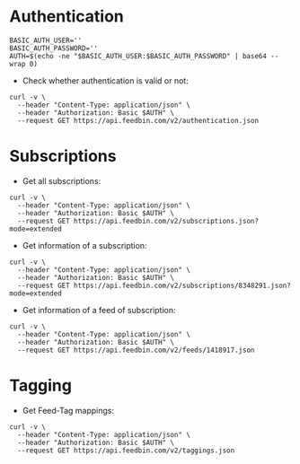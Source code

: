 # Authentication
```
BASIC_AUTH_USER=''
BASIC_AUTH_PASSWORD=''
AUTH=$(echo -ne "$BASIC_AUTH_USER:$BASIC_AUTH_PASSWORD" | base64 --wrap 0)
```

- Check whether authentication is valid or not:
```
curl -v \
  --header "Content-Type: application/json" \
  --header "Authorization: Basic $AUTH" \
  --request GET https://api.feedbin.com/v2/authentication.json
```

# Subscriptions
- Get all subscriptions:
```
curl -v \
  --header "Content-Type: application/json" \
  --header "Authorization: Basic $AUTH" \
  --request GET https://api.feedbin.com/v2/subscriptions.json?mode=extended
```

- Get information of a subscription:
```
curl -v \
  --header "Content-Type: application/json" \
  --header "Authorization: Basic $AUTH" \
  --request GET https://api.feedbin.com/v2/subscriptions/8348291.json?mode=extended
```

- Get information of a feed of subscription:
```
curl -v \
  --header "Content-Type: application/json" \
  --header "Authorization: Basic $AUTH" \
  --request GET https://api.feedbin.com/v2/feeds/1418917.json
```

# Tagging
- Get Feed-Tag mappings:
```
curl -v \
  --header "Content-Type: application/json" \
  --header "Authorization: Basic $AUTH" \
  --request GET https://api.feedbin.com/v2/taggings.json
```